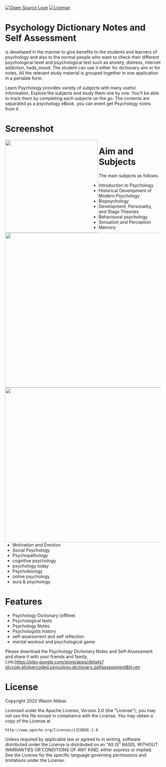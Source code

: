 [![Open Source Love](https://badges.frapsoft.com/os/v1/open-source.svg?v=102)](http://www.apache.org/licenses/LICENSE-2.0)
[![License](https://img.shields.io/badge/License-Apache--2.0-brightgreen.svg)](https://github.com/wasim-abbas/Psychology-Dictionary-Notes-and-Self-Assessment/LICENCE)

# Psychology Dictionary Notes and Self Assessment

is developed in the manner to give benefits to the students and learners of psychology and also to the normal people who want to check their different psychological level and psychological test such as anxiety, distress, internet addiction, hads_mood. The student can use it either for dictionary aim or for notes. All the relevant study material is grouped together in one application in a portable form.

Learn Psychology provides variety of subjects with many useful information. Explore the subjects and study them one by one. You'll be able to track them by completing each subjects on the go. The contents are separated as a psychology eBook. you can event get Psychology notes from it.

# Screenshot

<img src="https://user-images.githubusercontent.com/46446037/125195008-31380680-e26d-11eb-85d5-5b489187420f.JPG" align="left" height="300" width="300" >

<img src= "https://user-images.githubusercontent.com/46446037/125195156-dbb02980-e26d-11eb-9784-16bcb9ff74b8.JPG" align="left"
height="500" width="700">

<img src="https://user-images.githubusercontent.com/46446037/125195013-3301ca00-e26d-11eb-964e-5b2eed2993dc.JPG" align="left"
height="500" width="700">

# Aim and Subjects

The main subjects as follows:

- Introduction to Psychology
- Historical Development of Modern Psychology
- Biopsychology
- Development, Personality, and Stage Theories
- Behavioural psychology
- Sensation and Perception
- Memory
- Motivation and Emotion
- Social Psychology
- Psychopathology
- cognitive psychology
- psychology today
- Psychobiology
- online psychology
- aura & psychology

# Features

- Psychology Dictionary (offline)
- Psychological tests
- Psychology Notes
- Psychologists history
- self-assessment and self reflection
- mental workout and psychological game

Please download the Psychology Dictionary Notes and Self-Assessment
and share it with your friends and family.
Link:https://play.google.com/store/apps/details?id=com.khybercoded.psycology.dictionary_selfassessment&hl=en

# License

Copyright 2020 Wasim Abbas

Licensed under the Apache License, Version 2.0 (the "License");
you may not use this file except in compliance with the License.
You may obtain a copy of the License at

    http://www.apache.org/licenses/LICENSE-2.0

Unless required by applicable law or agreed to in writing, software
distributed under the License is distributed on an "AS IS" BASIS,
WITHOUT WARRANTIES OR CONDITIONS OF ANY KIND, either express or implied.
See the License for the specific language governing permissions and
limitations under the License.
